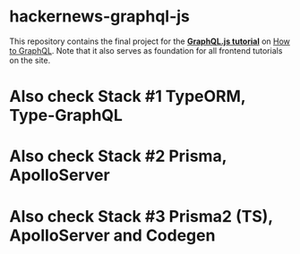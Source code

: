 # hackernews-graphql-js

This repository contains the final project for the [**GraphQL.js tutorial**](https://www.howtographql.com/graphql-js/0-introduction/) on [How to GraphQL](https://www.howtographql.com/). Note that it also serves as foundation for all frontend tutorials on the site.

# Also check Stack #1 TypeORM, Type-GraphQL 

# Also check Stack #2 Prisma, ApolloServer

# Also check Stack #3 Prisma2 (TS), ApolloServer and Codegen
